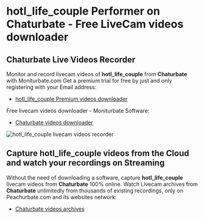 # hotl_life_couple Performer on Chaturbate - Free LiveCam videos downloader

## Chaturbate Live Videos Recorder

Monitor and record livecam videos of **hotl_life_couple** from **Chaturbate** with Moniturbate.com
Get a premium trial for free by just and only registering with your Email address:
* [hotl_life_couple Premium videos downloader](https://moniturbate.com/request-demo-licence-key.html)

Free livecam videos downloader - Moniturbate Software:
* [Chaturbate videos downloader](https://moniturbate.com/moniturbate-download-software.html)

![hotl_life_couple livecam videos recorder](https://peachurnet.com/templates/moniturbate-software.png)


## Capture hotl_life_couple videos from the Cloud and watch your recordings on Streaming

Without the need of downloading a software, capture **hotl_life_couple** livecam videos from **Chaturbate** 100% online.
Watch Livecam archives from **Chaturbate** unlimitedly from thousands of existing recordings, only on Peachurbate.com and its websites network:
* [Chaturbate videos archives](https://peachurnet.com/)